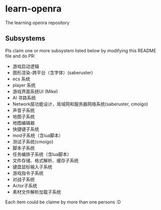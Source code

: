 # learn-openra
The learning openra repository

## Subsystems

Pls claim one or more subsystem listed below by modifying this README file and do PR:

- 游戏启动逻辑
- 图形渲染-跨平台（含字体）(saberuster)
- ecs 系统
- player 系统
- 游戏界面系统UI (Mike)
- AI 寻路系统
- Network层功能设计，局域网和服务器网络系统(saberuster, cmoigo)
- 声音子系统
- 地图子系统
- 地图编辑器
- 快捷键子系统
- mod子系统（含lua脚本）
- 测试子系统(cmoigo)
- 脚本子系统
- 任务编排子系统（含lua脚本）
- 文件存储、格式解析、缓存子系统
- 键盘鼠标输入子系统
- 游戏指令子系统
- 对战子系统
- Actor子系统
- 素材文件解析加载子系统

Each item could be claime by more than one persons :D
